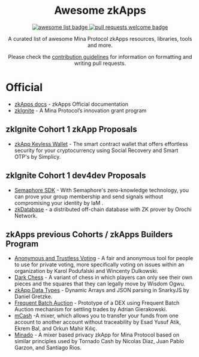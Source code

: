  <h1 align="center">Awesome zkApps</h1>
  <p align="center">
    <a href="https://github.com/sindresorhus/awesome">
      <img alt="awesome list badge" src="https://cdn.rawgit.com/sindresorhus/awesome/d7305f38d29fed78fa85652e3a63e154dd8e8829/media/badge.svg">
    </a>
    <a href="http://makeapullrequest.com">
      <img alt="pull requests welcome badge" src="https://img.shields.io/badge/PRs-welcome-brightgreen.svg?style=flat">
    </a>
  </p>

  <p align="center">A curated list of awesome Mina Protocol zkApps resources, libraries, tools and more.</p>
  <p align="center">Please check the <a href="CONTRIBUTING.md">contribution guidelines</a> for information on formatting and writing pull requests.</p>

# Official
* [zkApps docs](https://docs.minaprotocol.com/zkapps) - zkApps Official documentation
* [zkIgnite](https://zkignite.minaprotocol.com/zkignite/zkignite-overview) - A Mina Protocol’s innovation grant program


## zkIgnite Cohort 1 zkApp Proposals
* [zkApp Keyless Wallet](https://zkignite.minaprotocol.com/zkignite/zkapp-track-1/draftproposals/suggestion/236) - The smart contract wallet that offers effortless security for your cryptocurrency using Social Recovery and Smart OTP's by Simplicy.

## zkIgnite Cohort 1 dev4dev Proposals
* [Semaphore SDK](https://zkignite.minaprotocol.com/zkignite/dev4dev-track-1/phase1-draftproposals/suggestion/257) - With Semaphore's zero-knowledge technology, you can prove your group membership and send signals without compromising your identity by IaM <DEV>.
* [zkDatabase](https://zkignite.minaprotocol.com/zkignite/dev4dev-track-1/phase1-draftproposals/suggestion/240) - a distributed off-chain database with ZK prover by Orochi Network.

## zkApps  previous Cohorts / zkApps Builders Program
* [Anonymous and Trustless Voting](https://github.com/sausage-dog/minanite) - A fair and anonymous tool for people to use for private voting, more specifically voting on issues within an organization by Karol Podufalski and Wincenty Dulkowski.
* [Dark Chess](https://github.com/iammadab/dark-chess) - A variant of chess in which players can only see their own pieces and the squares that they can legally move by Wisdom Ogwu.
* [zkApp Data Types](https://github.com/gretzke/zkApp-data-types) - Dynamic Arrays and JSON parsing in SnarkyJS by Daniel Gretzke.
* [Frequent Batch Auction](https://github.com/adrian-gierakowski/fba-on-mina) - Prototype of a DEX using Frequent Batch Auction mechanism for settling trades by Adrian Gierakowski.
* [mCash](https://github.com/chainwayxyz/mCash) -A mixer, which allows you to transfer your funds from one account to another account without traceability by Esad Yusuf Atik, Ekrem Bal, and Orkun Mahir Kılıç.
* [Minado](https://github.com/Sr-santi/mina-ui) - A mixer based privacy zkApp for Mina Protocol based on similar principles used by Tornado Cash by Nicolas Diaz, Juan Pablo Garzon, and Santiago Rios.
